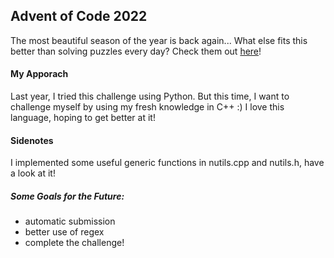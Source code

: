 
 ## Advent of Code 2022

The most beautiful season of the year is back again...
What else fits this better than solving puzzles every day?
Check them out [here](https://adventofcode.com/)!

 #### My Apporach
 Last year, I tried this challenge using Python. But this time, I want to challenge myself by using my fresh knowledge in C++ :) I love this language, hoping to get better at it!

 #### Sidenotes
 I implemented some useful generic functions in nutils.cpp and nutils.h, have a look at it!
 ##### Some Goals for the Future:
 - automatic submission
 - better use of regex
 - complete the challenge!





